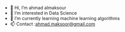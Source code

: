 - 👋 Hi, I’m ahmad almaksour
- 👀 I’m interested in Data Science
- 🌱 I’m currently learning machine learning algorithms
- 📫 Contact :ahmad.maksoor@gmail.com

<!---
ahmadmaksoor/ahmadmaksoor is a ✨ special ✨ repository because its `README.md` (this file) appears on your GitHub profile.
You can click the Preview link to take a look at your changes.
--->
